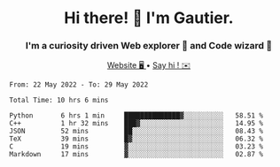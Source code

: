 <h1 align="center">Hi there! 👋 I'm Gautier.</h1>
<h3 align="center">I'm a curiosity driven Web explorer 🚀 and Code wizard 🧙</h3>

<p align="center">
  <a href="http://xisabla.pro">Website 🖥️ </a> •
  <a href="mailto:xisabla.dev@gmail.com">Say hi ! ✉️</a>
</p>

<!--START_SECTION:waka-->

```text
From: 22 May 2022 - To: 29 May 2022

Total Time: 10 hrs 6 mins

Python       6 hrs 1 min     ██████████████▓░░░░░░░░░░   58.51 %
C++          1 hr 32 mins    ███▓░░░░░░░░░░░░░░░░░░░░░   14.95 %
JSON         52 mins         ██░░░░░░░░░░░░░░░░░░░░░░░   08.43 %
TeX          39 mins         █▓░░░░░░░░░░░░░░░░░░░░░░░   06.32 %
C            19 mins         ▓░░░░░░░░░░░░░░░░░░░░░░░░   03.23 %
Markdown     17 mins         ▓░░░░░░░░░░░░░░░░░░░░░░░░   02.87 %
```

<!--END_SECTION:waka-->
